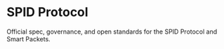 # SPID Protocol

Official spec, governance, and open standards for the SPID Protocol and Smart Packets.